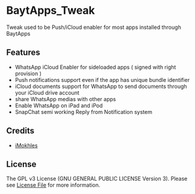 # BaytApps_Tweak

Tweak used to be Push/iCloud enabler for most apps installed through BaytApps

## Features

* WhatsApp iCloud Enabler for sideloaded apps ( signed with right provision )
* Push notifications support even if the app has unique bundle identifier
* iCloud documents support for WhatsApp to send documents through your iCloud drive account
* share WhatsApp medias with other apps
* Enable WhatsApp on iPad and iPod
* SnapChat semi working Reply from Notification system


## Credits

- [iMokhles](http://github.com/imokhles)

## License

The GPL v3 License (GNU GENERAL PUBLIC LICENSE Version 3). Please see [License File](LICENSE.md) for more information.
